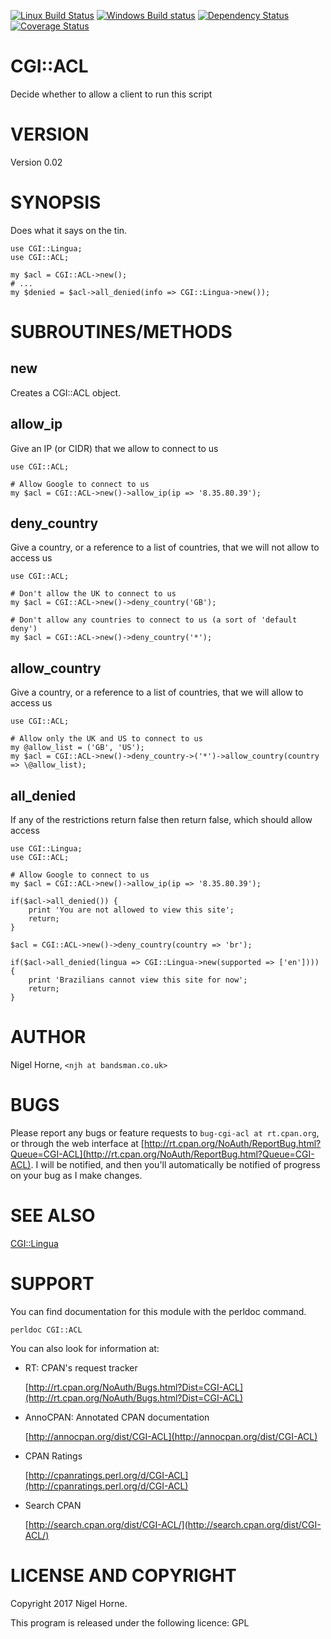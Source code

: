 [![Linux Build Status](https://travis-ci.org/nigelhorne/CGI-ACL.svg?branch=master)](https://travis-ci.org/nigelhorne/CGI-ACL)
[![Windows Build status](https://ci.appveyor.com/api/projects/status/5wa2lsb6c86x9jp0?svg=true)](https://ci.appveyor.com/project/nigelhorne/cgi-acl)
[![Dependency Status](https://dependencyci.com/github/nigelhorne/CGI-ACL/badge)](https://dependencyci.com/github/nigelhorne/CGI-ACL)
[![Coverage Status](https://coveralls.io/repos/github/nigelhorne/CGI-ACL/badge.svg?branch=master)](https://coveralls.io/github/nigelhorne/CGI-ACL?branch=master)

# CGI::ACL

Decide whether to allow a client to run this script

# VERSION

Version 0.02

# SYNOPSIS

Does what it says on the tin.

    use CGI::Lingua;
    use CGI::ACL;

    my $acl = CGI::ACL->new();
    # ...
    my $denied = $acl->all_denied(info => CGI::Lingua->new());

# SUBROUTINES/METHODS

## new

Creates a CGI::ACL object.

## allow\_ip

Give an IP (or CIDR) that we allow to connect to us

    use CGI::ACL;

    # Allow Google to connect to us
    my $acl = CGI::ACL->new()->allow_ip(ip => '8.35.80.39');

## deny\_country

Give a country, or a reference to a list of countries, that we will not allow to access us

    use CGI::ACL;

    # Don't allow the UK to connect to us
    my $acl = CGI::ACL->new()->deny_country('GB');

    # Don't allow any countries to connect to us (a sort of 'default deny')
    my $acl = CGI::ACL->new()->deny_country('*');

## allow\_country

Give a country, or a reference to a list of countries, that we will allow to access us

    use CGI::ACL;

    # Allow only the UK and US to connect to us
    my @allow_list = ('GB', 'US');
    my $acl = CGI::ACL->new()->deny_country->('*')->allow_country(country => \@allow_list);

## all\_denied

If any of the restrictions return false then return false, which should allow access

    use CGI::Lingua;
    use CGI::ACL;

    # Allow Google to connect to us
    my $acl = CGI::ACL->new()->allow_ip(ip => '8.35.80.39');

    if($acl->all_denied()) {
        print 'You are not allowed to view this site';
        return;
    }

    $acl = CGI::ACL->new()->deny_country(country => 'br');

    if($acl->all_denied(lingua => CGI::Lingua->new(supported => ['en']))) {
        print 'Brazilians cannot view this site for now';
        return;
    }

# AUTHOR

Nigel Horne, `<njh at bandsman.co.uk>`

# BUGS

Please report any bugs or feature requests to `bug-cgi-acl at rt.cpan.org`,
or through the web interface at
[http://rt.cpan.org/NoAuth/ReportBug.html?Queue=CGI-ACL](http://rt.cpan.org/NoAuth/ReportBug.html?Queue=CGI-ACL).
I will be notified, and then you'll
automatically be notified of progress on your bug as I make changes.

# SEE ALSO

[CGI::Lingua](https://metacpan.org/pod/CGI::Lingua)

# SUPPORT

You can find documentation for this module with the perldoc command.

    perldoc CGI::ACL

You can also look for information at:

- RT: CPAN's request tracker

    [http://rt.cpan.org/NoAuth/Bugs.html?Dist=CGI-ACL](http://rt.cpan.org/NoAuth/Bugs.html?Dist=CGI-ACL)

- AnnoCPAN: Annotated CPAN documentation

    [http://annocpan.org/dist/CGI-ACL](http://annocpan.org/dist/CGI-ACL)

- CPAN Ratings

    [http://cpanratings.perl.org/d/CGI-ACL](http://cpanratings.perl.org/d/CGI-ACL)

- Search CPAN

    [http://search.cpan.org/dist/CGI-ACL/](http://search.cpan.org/dist/CGI-ACL/)

# LICENSE AND COPYRIGHT

Copyright 2017 Nigel Horne.

This program is released under the following licence: GPL
